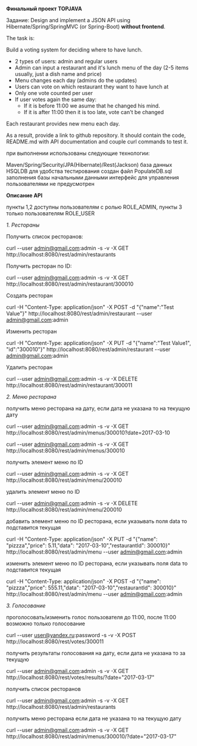 **Финальный проект TOPJAVA**

Задание:
Design and implement a JSON API using Hibernate/Spring/SpringMVC (or Spring-Boot) **without frontend**.

The task is:

Build a voting system for deciding where to have lunch.

 * 2 types of users: admin and regular users
 * Admin can input a restaurant and it's lunch menu of the day (2-5 items usually, just a dish name and price)
 * Menu changes each day (admins do the updates)
 * Users can vote on which restaurant they want to have lunch at
 * Only one vote counted per user
 * If user votes again the same day:
    - If it is before 11:00 we asume that he changed his mind.
    - If it is after 11:00 then it is too late, vote can't be changed

Each restaurant provides new menu each day.

As a result, provide a link to github repository. It should contain the code, README.md with API documentation and couple curl commands to test it.

при выполнении использованы следующие технологии:

Maven/Spring/Security/JPA(Hibernate)/Rest(Jackson)
база данных HSQLDB
для удобства тестирования создан файл PopulateDB.sql заполнения базы начальными данными
интерфейс для управления пользователями не предусмотрен

**Описание API**


пункты 1,2 доступны пользователям с ролью ROLE_ADMIN, пункты 3 только пользователям ROLE_USER

_1. Рестораны_

Получить список ресторанов:

curl --user admin@gmail.com:admin -s -v -X GET http://localhost:8080/rest/admin/restaurants

Получить ресторан по ID:

curl --user admin@gmail.com:admin -s -v -X GET http://localhost:8080/rest/admin/restaurant/300010

Создать ресторан

curl -H "Content-Type: application/json" -X POST -d "{\"name\":\"Test Value\"}" http://localhost:8080/rest/admin/restaurant --user admin@gmail.com:admin

Изменить ресторан

curl -H "Content-Type: application/json" -X PUT -d "{\"name\":\"Test Value1\", \"id\":\"300010\"}" http://localhost:8080/rest/admin/restaurant --user admin@gmail.com:admin

Удалить ресторан

curl --user admin@gmail.com:admin -s -v -X DELETE http://localhost:8080/rest/admin/restaurant/300011

_2. Меню ресторана_

получить меню ресторана на дату, если дата не указана то на текущую дату

curl --user admin@gmail.com:admin -s -v -X GET http://localhost:8080/rest/admin/menus/300010?date=2017-03-10

curl --user admin@gmail.com:admin -s -v -X GET http://localhost:8080/rest/admin/menus/300010

получить элемент меню по ID

curl --user admin@gmail.com:admin -s -v -X GET http://localhost:8080/rest/admin/menu/200010

удалить элемент меню по ID

curl --user admin@gmail.com:admin -s -v -X DELETE http://localhost:8080/rest/admin/menu/200010

добавить элемент меню по ID ресторана, если указывать поля data то подставится текущая

curl -H "Content-Type: application/json" -X PUT -d "{\"name\": \"pizzza\",\"price\": 5.11,\"data\": \"2017-03-10\",\"restaurantId\": 300010}" http://localhost:8080/rest/admin/menu --user admin@gmail.com:admin

изменить элемент меню по ID ресторана, если указывать поля data то подставится текущая

curl -H "Content-Type: application/json" -X POST -d "{\"name\": \"pizzza\",\"price\": 555.11,\"data\": \"2017-03-10\",\"restaurantId\": 300010}" http://localhost:8080/rest/admin/menu --user admin@gmail.com:admin

_3. Голосование_

проголосовать/изменить голос пользователя до 11:00, после 11:00 возможно только голосование

curl --user user@yandex.ru:password -s -v -X POST http://localhost:8080/rest/votes/300011

получить результаты голосования на дату, если дата не указана то за текущую

curl --user admin@gmail.com:admin -s -v -X GET http://localhost:8080/rest/votes/results/?date="2017-03-17"

получить список ресторанов

curl --user admin@gmail.com:admin -s -v -X GET http://localhost:8080/rest/admin/restaurants

получить меню ресторана если дата не указана то на текущую дату

curl --user admin@gmail.com:admin -s -v -X GET http://localhost:8080/rest/admin/menus/300010/?date="2017-03-17"


